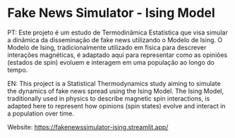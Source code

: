 # Fake News Simulator - Ising Model
PT: Este projeto é um estudo de Termodinâmica Estatística que visa simular a dinâmica da disseminação de fake news utilizando o Modelo de Ising. O Modelo de Ising, tradicionalmente utilizado em física para descrever interações magnéticas, é adaptado aqui para representar como as opiniões (estados de spin) evoluem e interagem em uma população ao longo do tempo.

EN: This project is a Statistical Thermodynamics study aiming to simulate the dynamics of fake news spread using the Ising Model. The Ising Model, traditionally used in physics to describe magnetic spin interactions, is adapted here to represent how opinions (spin states) evolve and interact in a population over time.

Website: https://fakenewssimulator-ising.streamlit.app/

